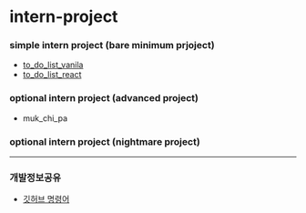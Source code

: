 # intern-project

### simple intern project (bare minimum prjoject)

- [to_do_list_vanila](https://github.com/mobiliverse-inc/intern-project/tree/main/to_do_list_vanila/reference)
- [to_do_list_react](https://github.com/mobiliverse-inc/intern-project/tree/main/to_do_list_react/reference)

### optional intern project (advanced project)

- muk_chi_pa

### optional intern project (nightmare project)

---

### 개발정보공유

- [깃허브 명령어](https://github.com/mobiliverse-inc/intern-project/blob/main/development_note/Github.md)
